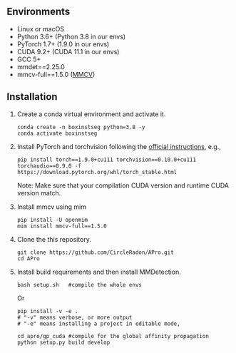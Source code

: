 
## Environments

- Linux or macOS
- Python 3.6+  (Python 3.8 in our envs)
- PyTorch 1.7+ (1.9.0 in our envs)
- CUDA 9.2+ (CUDA 11.1 in our envs)
- GCC 5+
- mmdet==2.25.0
- mmcv-full==1.5.0 ([MMCV](https://mmcv.readthedocs.io/en/latest/#installation))

## Installation

1. Create a conda virtual environment and activate it.

    ```shell
    conda create -n boxinstseg python=3.8 -y
    conda activate boxinstseg
    ```

2. Install PyTorch and torchvision following the [official instructions](https://pytorch.org/get-started/previous-versions/), e.g.,
    
    ```shell
    pip install torch==1.9.0+cu111 torchvision==0.10.0+cu111 torchaudio==0.9.0 -f https://download.pytorch.org/whl/torch_stable.html
   ```
    Note: Make sure that your compilation CUDA version and runtime CUDA version match. 


3. Install mmcv using mim

    ```shell
    pip install -U openmim
    mim install mmcv-full==1.5.0
   ```

4. Clone the this repository.

    ```shell
    git clone https://github.com/CircleRadon/APro.git
    cd APro
    ```

5. Install build requirements and then install MMDetection.

    ```shell
    bash setup.sh   #compile the whole envs 
    ```
   Or 
    ```shell
    pip install -v -e .
    # "-v" means verbose, or more output
    # "-e" means installing a project in editable mode,

    cd apro/gp_cuda #compile for the global affinity propagation
    python setup.py build develop
    ```


